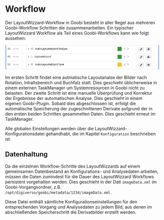 # Workflow

Der LayoutWizzard-Workflow in Goobi besteht in aller Regel aus mehreren Goobi-Workflow Schritten die zusammenarbeiten. Ein typischer LayoutWizzard Workflow als Teil eines Goobi-Workflows kann wie folgt aussehen:

![Ausschnitt eines Goobi-Workflows mit den typischen LayoutWizzard-Schritten](../../../.gitbook/assets/layoutwizzard2_lw-doku-goobi-workflow.png)

Im ersten Schritt findet eine autmatische Layoutanalse der Bilder nach Rotation, Inhaltsbereich und Buchfalz statt. Dies geschieht üblicherweise in einem externen TaskManager um Systemresourcen in Goobi nicht zu belasten. Der zweite Schritt ist eine manuelle Überprüfung und Korrektur der Ergebnisse der automatischen Analyse. Dies geschieht in einem eigenen Goobi-Plugin. Sobald dies abgeschlossen ist, erfolgt die automatische Speicherung der zugeschnittenen Derivate aufgrund der in den ersten beiden Schritten gesammelten Daten. Dies geschieht erneut im TaskManager.

Alle globalen Einstellungen werden über die LayoutWizzard-Konfigurationsdatei gehandhabt, die im Kapitel `Konfiguration` beschrieben ist.

## Datenhaltung

Da die einzelnen Workflow-Schritte des LayoutWizzards auf einem gemeinsamen Datenbestand an Konfigurations- und Analysedaten arbeiten, müssen die Daten zumindest für die Dauer des LayoutWizzard Workflows persistent vorgehalten werden. Dies geschieht in der Dati `imageData.xml` im Goobi-Vorgangsordner, z.B. `/opt/digiverso/goobi/metadata/1234/imageData.xml`.

Diese Datei enthält sämtliche Konfigurationseinstellungen für den entsprechenden Vorgang und Analysedaten zu jedem Bild, aus denen im abschließenden Speicherschritt die Derivatbilder erstellt werden.

